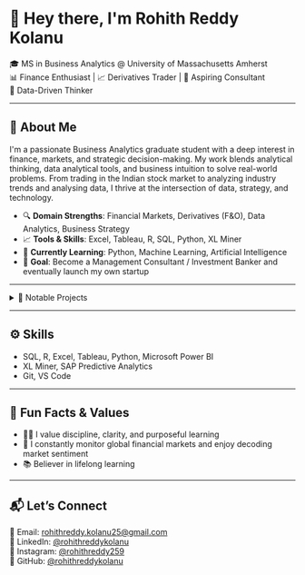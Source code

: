 # 👋 Hey there, I'm Rohith Reddy Kolanu

🎓 MS in Business Analytics @ University of Massachusetts Amherst  
📊 Finance Enthusiast | 📈 Derivatives Trader | 💼 Aspiring Consultant  
🧠 Data-Driven Thinker  

---

## 🚀 About Me

I'm a passionate Business Analytics graduate student with a deep interest in finance, markets, and strategic decision-making. My work blends analytical thinking, data analytical tools, and business intuition to solve real-world problems. From trading in the Indian stock market to analyzing industry trends and analysing data, I thrive at the intersection of data, strategy, and technology.

- 🔍 **Domain Strengths**: Financial Markets, Derivatives (F&O), Data Analytics, Business Strategy  
- 📈 **Tools & Skills**: Excel, Tableau, R, SQL, Python, XL Miner  
- 🧠 **Currently Learning**: Python, Machine Learning, Artificial Intelligence  
- 🎯 **Goal**: Become a Management Consultant / Investment Banker and eventually launch my own startup  

---

<details>
  <summary>💼 Notable Projects</summary>

---

## 📦 Amazon Product Rating and Review Analysis

➤ Conducted data-driven analysis on 1,000+ Amazon products to evaluate pricing strategies, customer reviews, and rating distributions.  
➤ Explored correlations between discount percentages, ratings, and review counts to assess the impact of promotions on customer perception.  
➤ Applied statistical techniques and data visualization to generate actionable insights for product improvement and marketing strategies.

---

## 🌎 The Optimal Places to Work & Live in USA

➤ Developed an interactive Excel dashboard to analyze state-wise economic, demographic, and quality-of-life indicators.  
➤ Designed dynamic charts, pivot tables, and automated calculations to enhance data interpretation.  
➤ Implemented data cleaning and transformation techniques for trend analysis and consistency.

---

## ₿ Factors Influencing Cryptocurrency Investment Decisions in India

➤ Investigates financial literacy, risk, expectations, social influence, and tax impacts on crypto investing.  
➤ Explores motivations like FOMO, blockchain utility, cross-border transactions, and diversification.  
➤ Uses a primary-source survey approach to gauge investor behavior, awareness, and exposure mediums.

---
</details>

---

## ⚙️ Skills

- SQL, R, Excel, Tableau, Python, Microsoft Power BI  
- XL Miner, SAP Predictive Analytics  
- Git, VS Code  

---

## 🏁 Fun Facts & Values

- 🧘‍♂️ I value discipline, clarity, and purposeful learning    
- 🧠 I constantly monitor global financial markets and enjoy decoding market sentiment    
- 📚 Believer in lifelong learning  

---

## 📬 Let’s Connect

📧 Email: rohithreddy.kolanu25@gmail.com  
🔗 LinkedIn: [@rohithreddykolanu](https://www.linkedin.com/in/rohith-reddy-kolanu/)  
📸 Instagram: [@rohithreddy259](https://www.instagram.com/rohithreddy259/)  
🐙 GitHub: [@rohithreddykolanu](https://github.com/Rohithreddykolanu)  

